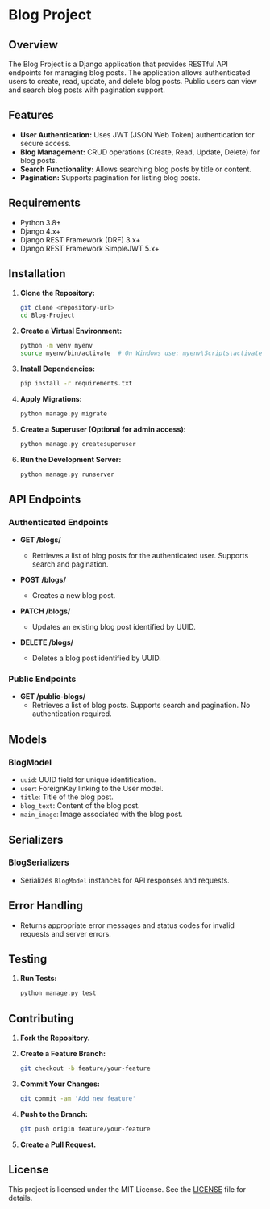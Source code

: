 # Blog Project

## Overview

The Blog Project is a Django application that provides RESTful API endpoints for managing blog posts. The application allows authenticated users to create, read, update, and delete blog posts. Public users can view and search blog posts with pagination support.

## Features

- **User Authentication:** Uses JWT (JSON Web Token) authentication for secure access.
- **Blog Management:** CRUD operations (Create, Read, Update, Delete) for blog posts.
- **Search Functionality:** Allows searching blog posts by title or content.
- **Pagination:** Supports pagination for listing blog posts.

## Requirements

- Python 3.8+
- Django 4.x+
- Django REST Framework (DRF) 3.x+
- Django REST Framework SimpleJWT 5.x+

## Installation

1. **Clone the Repository:**

    ```sh
    git clone <repository-url>
    cd Blog-Project
    ```

2. **Create a Virtual Environment:**

    ```sh
    python -m venv myenv
    source myenv/bin/activate  # On Windows use: myenv\Scripts\activate
    ```

3. **Install Dependencies:**

    ```sh
    pip install -r requirements.txt
    ```

4. **Apply Migrations:**

    ```sh
    python manage.py migrate
    ```

5. **Create a Superuser (Optional for admin access):**

    ```sh
    python manage.py createsuperuser
    ```

6. **Run the Development Server:**

    ```sh
    python manage.py runserver
    ```

## API Endpoints

### Authenticated Endpoints

- **GET /blogs/**
  - Retrieves a list of blog posts for the authenticated user. Supports search and pagination.

- **POST /blogs/**
  - Creates a new blog post.

- **PATCH /blogs/**
  - Updates an existing blog post identified by UUID.

- **DELETE /blogs/**
  - Deletes a blog post identified by UUID.

### Public Endpoints

- **GET /public-blogs/**
  - Retrieves a list of blog posts. Supports search and pagination. No authentication required.

## Models

### BlogModel

- `uuid`: UUID field for unique identification.
- `user`: ForeignKey linking to the User model.
- `title`: Title of the blog post.
- `blog_text`: Content of the blog post.
- `main_image`: Image associated with the blog post.

## Serializers

### BlogSerializers

- Serializes `BlogModel` instances for API responses and requests.

## Error Handling

- Returns appropriate error messages and status codes for invalid requests and server errors.

## Testing

1. **Run Tests:**

    ```sh
    python manage.py test
    ```

## Contributing

1. **Fork the Repository.**
2. **Create a Feature Branch:**

    ```sh
    git checkout -b feature/your-feature
    ```

3. **Commit Your Changes:**

    ```sh
    git commit -am 'Add new feature'
    ```

4. **Push to the Branch:**

    ```sh
    git push origin feature/your-feature
    ```

5. **Create a Pull Request.**

## License

This project is licensed under the MIT License. See the [LICENSE](LICENSE) file for details.
